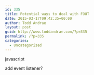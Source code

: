 ```yaml
---
id: 335
title: Potential ways to deal with FOUT
date: 2015-03-17T09:42:35+00:00
author: Todd Andrae
layout: post
guid: http://www.toddandrae.com/?p=335
permalink: /?p=335
categories:
  - Uncategorized
---
```

javascript

add event listener?